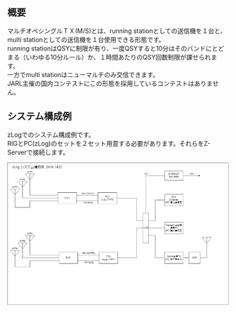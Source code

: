 ## 概要

マルチオペシングルＴＸ(M/S)とは、running stationとしての送信機を１台と、multi stationとしての送信機を１台使用できる形態です。  
running stationはQSYに制限が有り、一度QSYすると10分はそのバンドにとどまる（いわゆる10分ルール）か、１時間あたりのQSY回数制限が課せられます。  
一方でmulti stationはニューマルチのみ交信できます。  
JARL主催の国内コンテストにこの形態を採用しているコンテストはありません。

## システム構成例

zLogでのシステム構成例です。  
RIGとPC(zLog)のセットを２セット用意する必要があります。それらをZ-Serverで接続します。  

![システム構成例](https://github.com/jr8ppg/zLog/blob/images/zlog_ms.drawio.png)
